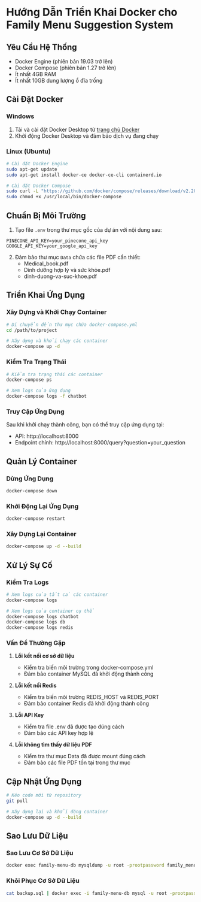# Hướng Dẫn Triển Khai Docker cho Family Menu Suggestion System

## Yêu Cầu Hệ Thống

- Docker Engine (phiên bản 19.03 trở lên)
- Docker Compose (phiên bản 1.27 trở lên)
- Ít nhất 4GB RAM
- Ít nhất 10GB dung lượng ổ đĩa trống

## Cài Đặt Docker

### Windows

1. Tải và cài đặt Docker Desktop từ [trang chủ Docker](https://www.docker.com/products/docker-desktop)
2. Khởi động Docker Desktop và đảm bảo dịch vụ đang chạy

### Linux (Ubuntu)

```bash
# Cài đặt Docker Engine
sudo apt-get update
sudo apt-get install docker-ce docker-ce-cli containerd.io

# Cài đặt Docker Compose
sudo curl -L "https://github.com/docker/compose/releases/download/v2.20.0/docker-compose-$(uname -s)-$(uname -m)" -o /usr/local/bin/docker-compose
sudo chmod +x /usr/local/bin/docker-compose
```

## Chuẩn Bị Môi Trường

1. Tạo file `.env` trong thư mục gốc của dự án với nội dung sau:

```
PINECONE_API_KEY=your_pinecone_api_key
GOOGLE_API_KEY=your_google_api_key
```

2. Đảm bảo thư mục `Data` chứa các file PDF cần thiết:
   - Medical_book.pdf
   - Dinh dưỡng hợp lý và sức khỏe.pdf
   - dinh-duong-va-suc-khoe.pdf

## Triển Khai Ứng Dụng

### Xây Dựng và Khởi Chạy Container

```bash
# Di chuyển đến thư mục chứa docker-compose.yml
cd /path/to/project

# Xây dựng và khởi chạy các container
docker-compose up -d
```

### Kiểm Tra Trạng Thái

```bash
# Kiểm tra trạng thái các container
docker-compose ps

# Xem logs của ứng dụng
docker-compose logs -f chatbot
```

### Truy Cập Ứng Dụng

Sau khi khởi chạy thành công, bạn có thể truy cập ứng dụng tại:

- API: http://localhost:8000
- Endpoint chính: http://localhost:8000/query?question=your_question

## Quản Lý Container

### Dừng Ứng Dụng

```bash
docker-compose down
```

### Khởi Động Lại Ứng Dụng

```bash
docker-compose restart
```

### Xây Dựng Lại Container

```bash
docker-compose up -d --build
```

## Xử Lý Sự Cố

### Kiểm Tra Logs

```bash
# Xem logs của tất cả các container
docker-compose logs

# Xem logs của container cụ thể
docker-compose logs chatbot
docker-compose logs db
docker-compose logs redis
```

### Vấn Đề Thường Gặp

1. **Lỗi kết nối cơ sở dữ liệu**
   - Kiểm tra biến môi trường trong docker-compose.yml
   - Đảm bảo container MySQL đã khởi động thành công

2. **Lỗi kết nối Redis**
   - Kiểm tra biến môi trường REDIS_HOST và REDIS_PORT
   - Đảm bảo container Redis đã khởi động thành công

3. **Lỗi API Key**
   - Kiểm tra file .env đã được tạo đúng cách
   - Đảm bảo các API key hợp lệ

4. **Lỗi không tìm thấy dữ liệu PDF**
   - Kiểm tra thư mục Data đã được mount đúng cách
   - Đảm bảo các file PDF tồn tại trong thư mục

## Cập Nhật Ứng Dụng

```bash
# Kéo code mới từ repository
git pull

# Xây dựng lại và khởi động container
docker-compose up -d --build
```

## Sao Lưu Dữ Liệu

### Sao Lưu Cơ Sở Dữ Liệu

```bash
docker exec family-menu-db mysqldump -u root -prootpassword family_menu_system > backup.sql
```

### Khôi Phục Cơ Sở Dữ Liệu

```bash
cat backup.sql | docker exec -i family-menu-db mysql -u root -prootpassword family_menu_system
```